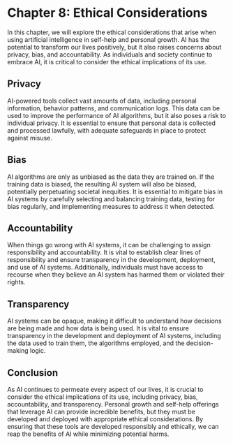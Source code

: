 Chapter 8: Ethical Considerations
=================================

In this chapter, we will explore the ethical considerations that arise when using artificial intelligence in self-help and personal growth. AI has the potential to transform our lives positively, but it also raises concerns about privacy, bias, and accountability. As individuals and society continue to embrace AI, it is critical to consider the ethical implications of its use.

**Privacy**
-----------

AI-powered tools collect vast amounts of data, including personal information, behavior patterns, and communication logs. This data can be used to improve the performance of AI algorithms, but it also poses a risk to individual privacy. It is essential to ensure that personal data is collected and processed lawfully, with adequate safeguards in place to protect against misuse.

**Bias**
--------

AI algorithms are only as unbiased as the data they are trained on. If the training data is biased, the resulting AI system will also be biased, potentially perpetuating societal inequities. It is essential to mitigate bias in AI systems by carefully selecting and balancing training data, testing for bias regularly, and implementing measures to address it when detected.

**Accountability**
------------------

When things go wrong with AI systems, it can be challenging to assign responsibility and accountability. It is vital to establish clear lines of responsibility and ensure transparency in the development, deployment, and use of AI systems. Additionally, individuals must have access to recourse when they believe an AI system has harmed them or violated their rights.

**Transparency**
----------------

AI systems can be opaque, making it difficult to understand how decisions are being made and how data is being used. It is vital to ensure transparency in the development and deployment of AI systems, including the data used to train them, the algorithms employed, and the decision-making logic.

**Conclusion**
--------------

As AI continues to permeate every aspect of our lives, it is crucial to consider the ethical implications of its use, including privacy, bias, accountability, and transparency. Personal growth and self-help offerings that leverage AI can provide incredible benefits, but they must be developed and deployed with appropriate ethical considerations. By ensuring that these tools are developed responsibly and ethically, we can reap the benefits of AI while minimizing potential harms.

